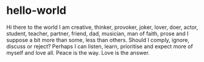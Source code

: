 # hello-world
Hi there to the world
I am creative, thinker, provoker, joker, lover, doer, actor, student, teacher, partner, friend, dad, musician, man of faith, prose and I suppose a bit more than some, less than others.
Should I comply, ignore, discuss or reject?
Perhaps I can listen, learn, prioritise and expect more of myself and love all.
Peace is the way.
Love is the answer.
